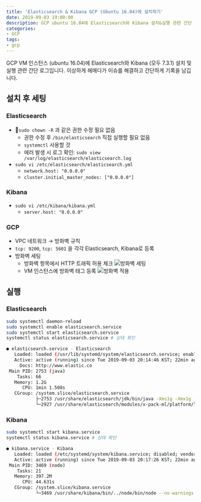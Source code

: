 ```yaml
---
title: 'Elasticsearch & Kibana GCP (Ubuntu 16.04)에 설치하기'
date: 2019-09-03 19:00:00
description: GCP ubuntu 16.04에 Elasticsearch와 Kibana 설치&실행 관련 간단 기록입니다.
categories:
- GCP
tags:
- gcp
---
```


GCP VM 인스턴스 (ubuntu 16.04)에 Elasticsearch와 Kibana (모두 7.3.1) 설치 및 실행 관련 간단 로그입니다. 이상하게 헤매다가 이슈를 해결하고 간단하게 기록을 남깁니다.


## 설치 후 세팅

### Elasticsearch

- `sudo chown -R` 과 같은 권한 수정 필요 없음
  - 권한 수정 후 `/bin/elasticsearch` 직접 실행할 필요 없음
  - `systemctl` 사용할 것
  - 에러 발생 시 로그 확인:  `sudo view /var/log/elasticsearch/elasticsearch.log`
- `sudo vi /etc/elasticsearch/elasticsearch.yml` 
  - `network.host: "0.0.0.0"`
  - `cluster.initial_master_nodes: ["0.0.0.0"] `


### Kibana

- `sudo vi /etc/kibana/kibana.yml`
  - `server.host: "0.0.0.0"`


### GCP

- VPC 네트워크 → 방화벽 규칙
- `tcp: 9200`, `tcp: 5601` 을 각각 Elasticsearch, Kibana로 등록
- 방화벽 세팅
  - 방화벽 항목에서 HTTP 트래픽 허용 체크
    ![방화벽 세팅](https://drive.google.com/uc?id=1w7tqlGD6UCT-WCujpk6i0I8O1sqF_wi3)
  - VM 인스턴스에 방화벽 태그 등록
    ![방화벽 적용](https://drive.google.com/uc?id=1QJQcAN0kmwxJ2c6H6i68uojCkOntj3pT)


## 실행

### Elasticsearch

```bash
sudo systemctl daemon-reload
sudo systemctl enable elasticsearch.service
sudo systemctl start elasticsearch.service
systemctl status elasticsearch.service # 상태 확인
```

```bash
● elasticsearch.service - Elasticsearch
   Loaded: loaded (/usr/lib/systemd/system/elasticsearch.service; enabled; vendor preset: enabled)
   Active: active (running) since Tue 2019-09-03 20:14:46 KST; 22min ago
     Docs: http://www.elastic.co
 Main PID: 2753 (java)
    Tasks: 66
   Memory: 1.2G
      CPU: 1min 1.508s
   CGroup: /system.slice/elasticsearch.service
           ├─2753 /usr/share/elasticsearch/jdk/bin/java -Xms1g -Xmx1g -XX:+UseConcMarkSweepGC -XX:CMSInitiatingOccupancy
           └─2927 /usr/share/elasticsearch/modules/x-pack-ml/platform/linux-x86_64/bin/controller
```


### Kibana

```bash
sudo systemctl start kibana.service
systemctl status kibana.service # 상태 확인
```

```bash
● kibana.service - Kibana
   Loaded: loaded (/etc/systemd/system/kibana.service; disabled; vendor preset: enabled)
   Active: active (running) since Tue 2019-09-03 20:17:26 KST; 22min ago
 Main PID: 3469 (node)
    Tasks: 21
   Memory: 397.2M
      CPU: 44.631s
   CGroup: /system.slice/kibana.service
           └─3469 /usr/share/kibana/bin/../node/bin/node --no-warnings --max-http-header-size=65536 /usr/share/kibana/bin/../src/cli -c /etc/kibana/kibana.yml
```


